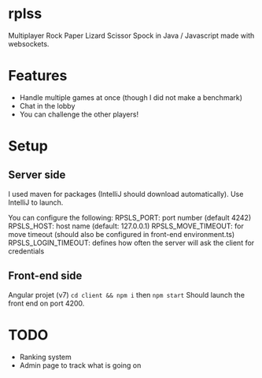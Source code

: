 # rplss

Multiplayer Rock Paper Lizard Scissor Spock in Java / Javascript made with websockets.

# Features

- Handle multiple games at once (though I did not make a benchmark)
- Chat in the lobby
- You can challenge the other players!

# Setup

## Server side
I used maven for packages (IntelliJ should download automatically).
Use IntelliJ to launch.

You can configure the following:
RPSLS_PORT: port number (default 4242)
RPSLS_HOST: host name (default: 127.0.0.1)
RPSLS_MOVE_TIMEOUT: for move timeout (should also be configured in front-end environment.ts)
RPSLS_LOGIN_TIMEOUT: defines how often the server will ask the client for credentials

## Front-end side
Angular projet (v7)
```cd client && npm i```
then ```npm start```
Should launch the front end on port 4200.

# TODO

- Ranking system
- Admin page to track what is going on

